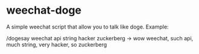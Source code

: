 weechat-doge
============

A simple weechat script that allow you to talk like doge.
Example:

/dogesay weechat api string hacker zuckerberg
-> wow weechat, such api, much string, very hacker, so zuckerberg
